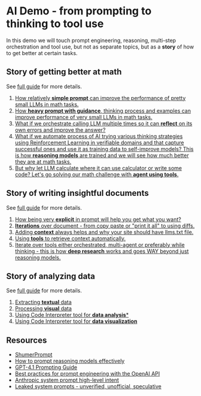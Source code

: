 # AI Demo - from prompting to thinking to tool use
In this demo we will touch prompt engineering, reasoning, multi-step orchestration and tool use, but not as separate topics, but as a **story** of how to get better at certain tasks.

## Story of getting better at math
See [full guide](./docs/math.md) for more details.

1. [How relatively **simple prompt** can improve the performance of pretty small LLMs in math tasks.](./docs/math.md#1-simple-prompt)
2. [How **heavy prompt with guidance**, thinking process and examples can improve performance of very small LLMs in math tasks.](./docs/math.md#2-heavy-prompt)
3. [What if we orchestrate calling LLM multiple times so it can **reflect** on its own errors and improve the answer?](./docs/math.md#3-reflection)
4. [What if we automate process of AI trying various thinking strategies using Reinforcement Learning in verifiable domains and that capture successful ones and use it as training data to self-improve models? This is how **reasoning models** are trained and we will see how much better they are at math tasks.](./docs/math.md#4-reasoning-thinking-model)
5. [But why let LLM calculate where it can use calculator or write some code? Let's go solving our math challenge with **agent using tools**.](./docs/math.md#5-agent-using-tools)

## Story of writing insightful documents
See [full guide](./docs/creating_documents.md) for more details.

1. [How being very **explicit** in prompt will help you get what you want?](./docs/creating_documents.md#1-being-explicit-about-what-you-want)
2. [**Iterations** over document - from copy paste or "print it all" to using diffs.](./docs/creating_documents.md#2-iterations-over-document)
3. [Adding **context** always helps and why your site should have llms.txt file.](./docs/creating_documents.md#3-adding-context)
4. [Using **tools** to retrieve context automatically.](./docs/creating_documents.md#4-using-tools-to-retrieve-context-automatically)
5. [Iterate over tools either orchestrated, multi-agent or preferably while thinking - this is how **deep research** works and goes WAY beyond just reasoning models.](./docs/creating_documents.md#5-iterate-over-tools-either-orchestrated-or-while-thinking---this-how-deep-research-works)

## Story of analyzing data
See [full guide](./docs/analyzing_data.md) for more details.

1. [Extracting **textual** data](./docs/analyzing_data.md#1-extracting-textual-data)
2. [Processing **visual** data](./docs/analyzing_data.md#2-processing-visual-data)
3. [Using Code Interpreter tool for **data analysis***](./docs/analyzing_data.md#3-using-code-interpreter-tool-for-data-analysis)
4. [Using Code Interpreter tool for **data visualization**](./docs/analyzing_data.md#4-using-code-interpreter-tool-for-data-visualization)

## Resources
- [ShumerPrompt](https://shumerprompt.com/)
- [How to prompt reasoning models effectively](https://platform.openai.com/docs/guides/reasoning-best-practices#how-to-prompt-reasoning-models-effectively)
- [GPT-4.1 Prompting Guide](https://cookbook.openai.com/examples/gpt4-1_prompting_guide)
- [Best practices for prompt engineering with the OpenAI API](https://help.openai.com/en/articles/6654000-best-practices-for-prompt-engineering-with-the-openai-api)
- [Anthropic system prompt high-level intent](https://docs.anthropic.com/en/release-notes/system-prompts)
- [Leaked system prompts - unverified, unofficial, speculative](hhttps://github.com/asgeirtj/system_prompts_leaks/tree/main)